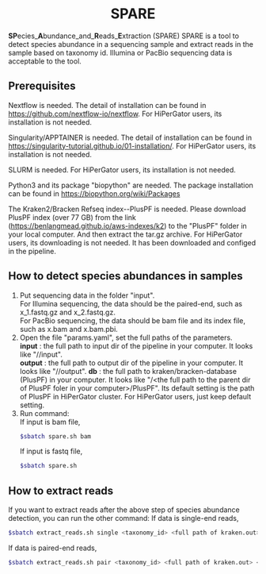 <h1 align="center">SPARE</h1>

**SP**ecies_**A**bundance_and_**R**eads_**E**xtraction (SPARE)
SPARE is a tool to detect species abundance in a sequencing sample and extract reads in the sample based on taxonomy id. Illumina or PacBio sequencing data is acceptable to the tool. 

## Prerequisites
Nextflow is needed. The detail of installation can be found in https://github.com/nextflow-io/nextflow. For HiPerGator users, its installation is not needed.

Singularity/APPTAINER is needed. The detail of installation can be found in https://singularity-tutorial.github.io/01-installation/. For HiPerGator users, its installation is not needed.

SLURM is needed. For HiPerGator users, its installation is not needed.

Python3 and its package "biopython" are needed. The package installation can be found in https://biopython.org/wiki/Packages

The Kraken2/Bracken Refseq index--PlusPF is needed. Please download PlusPF index (over 77 GB) from the link (https://benlangmead.github.io/aws-indexes/k2) to the "PlusPF" folder in your local computer. And then extract the tar.gz archive. For HiPerGator users, its downloading is not needed. It has been downloaded and configed in the pipeline.

## How to detect species abundances in samples 
1. Put sequencing data in the folder "input".     
   For Illumina sequencing, the data should be the paired-end, such as x_1.fastq.gz and x_2.fastq.gz.     
   For PacBio sequencing, the data should be bam file and its index file, such as  x.bam and x.bam.pbi.              
2. Open the file "params.yaml", set the full paths of the parameters.     
   **input** : the full path to input dir of the pipeline in your computer. It looks like "/<full path to the pipeline dir in your computer>/input".     
   **output** : the full path to output dir of the pipeline in your computer. It looks like "/<full path to the pipeline dir in your computer>/output".
   **db** : the full path to kraken/bracken-database (PlusPF) in your computer. It looks like "/\<the full path to the parent dir of PlusPF foler in your computer\>/PlusPF". Its default setting is the path of PlusPF in HiPerGator cluster. For HiPerGator users, just keep default setting.     
3. Run command:          
   If input is bam file,     
   ```bash
   $sbatch spare.sh bam
   ```
   If input is fastq file,       
   ```bash
   $sbatch spare.sh             
   ```
## How to extract reads
If you want to extract reads after the above step of species abundance detection, you can run the other command:
If data is single-end reads,
```bash
$sbatch extract_reads.sh single <taxonomy_id> <full path of kraken.out> <full path of read file>
```
If data is paired-end reads,
```bash
$sbatch extract_reads.sh pair <taxonomy_id> <full path of kraken.out> <full path of R1 read file> <full path of R2 read file>
```
